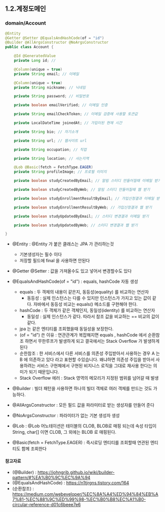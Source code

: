 ## 1.2.계정도메인

### domain/Account
```java
@Entity
@Getter @Setter @EqualsAndHashCode(of = "id")
@Builder @AllArgsConstructor @NoArgsConstructor
public class Account {

    @Id @GeneratedValue
    private Long id; // 

    @Column(unique = true)
    private String email; // 이메일

    @Column(unique = true)
    private String nickname; // 닉네임

    private String password; // 비밀번호

    private boolean emailVerified; // 이메일 인증

    private String emailCheckToken; // 이메일 검증에 사용할 토큰값

    private LocalDateTime joinedAt; // 가입이된 현재 시간

    private String bio; // 자기소개

    private String url; // 웹사이트 url

    private String occupation; // 직업

    private String location; // 사는지역

    @Lob @Basic(fetch = FetchType.EAGER)
    private String profileImage; // 프로필 이미지

    private boolean studyCreatedByEmail; // 알림 스터디 만들어질때 이메일 받기

    private boolean studyCreatedByWeb; // 알림 스터디 만들어질때 웹 받기

    private boolean studyEnrollmentResultByEmail; // 가입신청결과 이메일 받기

    private boolean studyEnrollmentResultByWeb; // 가입신청결과 웹 받기

    private boolean studyUpdatedByEmail; // 스터디 변경결과 이메일 받기

    private boolean studyUpdatedByWeb; // 스터디 변경결과 웹 받기

}
```

* @Entity : @Entity 가 붙은 클래스는 JPA 가 관리하는것
    * 기본생성자는 필수 이다
    * 저장할 필드에 final 을 사용하면 안된다
    
* @Getter @Setter : 값을 가져올수도 있고 넣어서 변경할수도 있다

* @EqualsAndHashCode(of = "id") : equals, hashCode 자동 생성
    * equals :  두 객체의 내용이 같은지, 동등성(equality) 를 비교하는 연산자
        * 동등성 : 실제 인스턴스는 다를 수 있지만 인스턴스가 가지고 있는 값이 같다. 자바에서 동등성 비교는 equals() 메소드를 구현해야 한다.
    * hashCode : 두 객체가 같은 객체인지, 동일성(identity) 를 비교하는 연산자
        * 동일성 : 실제 인스턴스가 같다. 따라서 참조 값을 비교하는 == 비교의 값이 같다.
    * jpa 는 같은 엔티티를 조회했을때 동일성을 보장한다.
    * (of = "id") 쓴 이유 :  연관관계가 복잡해지면 equals , hashCode 에서 순환참조 하면서 무한루프가 발생하게 되고 결국에서는 Stack Overflow 가 발생하게 된다
    * 순한참조 : 한 서비스에서 다른 서비스를 의존성 주입받아서 사용하는 경우 A 는 B 에 의존하고 있다 라고 표현할 수있습니다. 왜냐하면 의존성 주입을 받아서 사용하려는 서비스 구현체에서 구현된 비지니스 로직을 그대로 재사용 한다는 의미가 되기 때문입니다.
    * Stack Overflow 에러 : Stack 영역의 메모리가 지정된 범위를 넘어갈 때 발생

* @Builder : 빌더 패턴을 사용하면 하나의 빌더 객체로 여러 객체를 만드는 것도 가능하다.

* @AllArgsConstructor : 모든 필드 값을 파라미터로 받는 생성자를 만들어 준다

* @NoArgsConstructor : 파라미터가 없는 기본 생성자 생성

* @Lob : @Lob 어노테이션은 테이블의 CLOB, BLOB로 매핑 되는데 속성 타입이 String, char[] 이면 CLOB, 그 외에는 BLOB 로 매핑된다.

* @Basic(fetch = FetchType.EAGER) : 즉시로딩 엔티티를 조회할때 연관된 엔티티도 함께 조회한다

#### 참고자료
* (@Builder) : https://johngrib.github.io/wiki/builder-pattern/#%EA%B0%9C%EC%9A%94
* (@EqualsAndHashCode) : https://n1tjrgns.tistory.com/164
* (순환참조) : https://medium.com/webeveloper/%EC%8A%A4%ED%94%84%EB%A7%81-%EC%88%9C%ED%99%98-%EC%B0%B8%EC%A1%B0-circular-reference-d01c6beee7e6